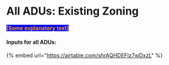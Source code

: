 # All ADUs: Existing Zoning

<mark style="color:orange;background-color:blue;">**\[Some explanatory text]**</mark>

#### Inputs for all ADUs:

{% embed url="https://airtable.com/shrAQHDEFIz7wDxzL" %}

